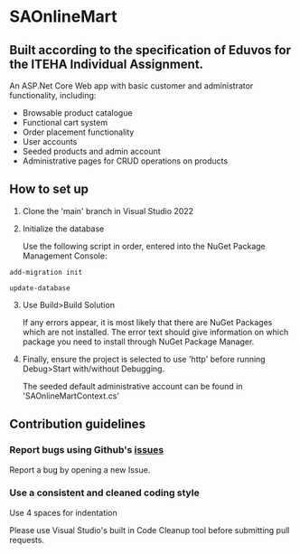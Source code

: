 # SAOnlineMart

## Built according to the specification of Eduvos for the ITEHA Individual Assignment. 

An ASP.Net Core Web app with basic customer and administrator functionality, including:
- Browsable product catalogue
- Functional cart system
- Order placement functionality
- User accounts
- Seeded products and admin account
- Administrative pages for CRUD operations on products

## How to set up
1. Clone the 'main' branch in Visual Studio 2022

2. Initialize the database

    Use the following script in order, entered into the NuGet Package Management Console:

`add-migration init`

`update-database`

3. Use Build>Build Solution

   If any errors appear, it is most likely that there are NuGet Packages which are not installed. The error text should give information on which package you need to install through NuGet Package Manager.

4. Finally, ensure the project is selected to use 'http' before running Debug>Start with/without Debugging.

    The seeded default administrative account can be found in 'SAOnlineMartContext.cs'

## Contribution guidelines
### Report bugs using Github's [issues](https://github.com/RenierDB/SAOnlineMart/issues)
Report a bug by opening a new Issue.

### Use a consistent and cleaned coding style
Use 4 spaces for indentation

Please use Visual Studio's built in Code Cleanup tool before submitting pull requests.

